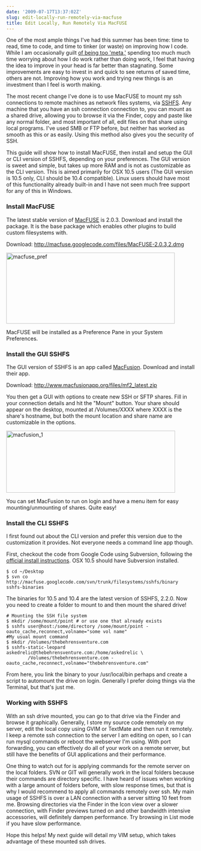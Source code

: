 ```yaml
---
date: '2009-07-17T13:37:02Z'
slug: edit-locally-run-remotely-via-macfuse
title: Edit Locally, Run Remotely Via MacFUSE
---
```



One of the most ample things I've had this summer has been time: time to read,
time to code, and time to tinker (or waste) on improving how I code. While I am
occasionally guilt <a
title="http://www.codinghorror.com/blog/archives/001282.html"
href="http://www.codinghorror.com/blog/archives/001282.html" target="_blank">of
being too 'meta,'</a> spending too much much time worrying about how I do work
rather than doing work, I feel that having the idea to improve in your head is
far better than stagnating. Some improvements are easy to invest in and quick to
see returns of saved time, others are not. Improving how you work and trying new
things is an investment than I feel is worth making.

The most recent change I've done is to use MacFUSE to mount my ssh connections
to remote machines as network files systems, via <a
title="http://en.wikipedia.org/wiki/Sshfs"
href="http://en.wikipedia.org/wiki/Sshfs">SSHFS</a>. Any machine that you have
an ssh connection connection to, you can mount as a shared drive, allowing you
to browse it via the Finder, copy and paste like any normal folder, and most
important of all, edit files on that share using local programs. I've used SMB
or FTP before, but neither has worked as smooth as this or as easily. Using this
method also gives you the security of SSH.

This guide will show how to install MacFUSE, then install and setup the GUI or
CLI version of SSHFS, depending on your preferences. The GUI version is sweet
and simple, but takes up more RAM and is not as customizable as the CLI version.
This is aimed primarily for OSX 10.5 users (The GUI version is 10.5 only, CLI
should be 10.4 compatible). Linux users should have most of this functionality
already built-in and I have not seen much free support for any of this in
Windows.

<h3>Install MacFUSE</h3>

The latest stable version of <a title="http://code.google.com/p/macfuse/"
href="http://code.google.com/p/macfuse/">MacFUSE</a> is 2.0.3. Download and
install the package. It is the base package which enables other plugins to build
custom filesystems with.

Download: <a title="http://macfuse.googlecode.com/files/MacFUSE-2.0.3,2.dmg"
href="http://macfuse.googlecode.com/files/MacFUSE-2.0.3,2.dmg">http://macfuse.googlecode.com/files/MacFUSE-2.0.3,2.dmg</a>

<a
href="http://thebehrensventure.com/wp-content/uploads/2009/07/macfuse_pref.png"><img
class="aligncenter size-medium wp-image-518" title="macfuse_pref"
src="http://thebehrensventure.com/wp-content/uploads/2009/07/macfuse_pref-449x189.png"
alt="macfuse_pref" width="449" height="189" /></a>

MacFUSE will be installed as a Preference Pane in your System Preferences.

<h3>Install the GUI SSHFS</h3>

The GUI version of SSHFS is an app called <a
title="http://www.macfusionapp.org/"
href="http://www.macfusionapp.org/">MacFusion</a>. Download and install their
app.

Download: <a title="http://www.macfusionapp.org/files/mf2_latest.zip"
href="http://www.macfusionapp.org/files/mf2_latest.zip">http://www.macfusionapp.org/files/mf2_latest.zip</a>

You then get a GUI with options to create new SSH or SFTP shares. Fill in your
connection details and hit the "Mount" button. Your share should appear on the
desktop, mounted at /Volumes/XXXX where XXXX is the share's hostname, but both
the mount location and share name are customizable in the options.

<a
href="http://thebehrensventure.com/wp-content/uploads/2009/07/macfusion_1.png"><img
class="aligncenter size-medium wp-image-520" title="macfusion_1"
src="http://thebehrensventure.com/wp-content/uploads/2009/07/macfusion_1-450x165.png"
alt="macfusion_1" width="450" height="165" /></a>

You can set MacFusion to run on login and have a menu item for easy
mounting/unmounting of shares. Quite easy!

<h3>Install the CLI SSHFS</h3>

I first found out about the CLI version and prefer this version due to the
customization it provides. Not everyone needs a command line app though. 

First, checkout the code from Google Code using Subversion, following the <a
title="http://code.google.com/p/macfuse/wiki/MACFUSE_FS_SSHFS"
href="http://code.google.com/p/macfuse/wiki/MACFUSE_FS_SSHFS">official install
instructions</a>. OSX 10.5 should have Subversion installed.

    $ cd ~/Desktop
    $ svn co http://macfuse.googlecode.com/svn/trunk/filesystems/sshfs/binary sshfs-binaries

The binaries for 10.5 and 10.4 are the latest version of SSHFS, 2.2.0. Now you
need to create a folder to mount to and then mount the shared drive!


    # Mounting the SSH file system
    $ mkdir /some/mount/point # or use one that already exists
    $ sshfs user@host:/some/directory /some/mount/point -oauto_cache,reconnect,volname="some vol name"
    #My usual mount command
    $ mkdir /Volumes/thebehrensventure.com
    $ sshfs-static-leopard askedrelic@thebehrensventure.com:/home/askedrelic \
            /Volumes/thebehrensventure.com -oauto_cache,reconnect,volname="thebehrensventure.com"

From here, you link the binary to your /usr/local/bin perhaps and create
a script to automount the drive on login. Generally I prefer doing things via
the Terminal, but that's just me.

<h3>Working with SSHFS</h3>

With an ssh drive mounted, you can go to that drive via the Finder and browse it
graphically. Generally, I store my source code remotely on my server, edit the
local copy using GVIM or TextMate and then run it remotely. I keep a remote ssh
connection to the server I am editing on open, so I can run mysql commands or
reboot the webserver I'm using. With port forwarding, you can effectively do all
of your work on a remote server, but still have the benefits of GUI applications
and their performance.

One thing to watch out for is applying commands for the remote server on the
local folders. SVN or GIT will generally work in the local folders because their
commands are directory specific. I have heard of issues when working with
a large amount of folders before, with slow response times, but that is why
I would recommend to apply all commands remotely over ssh. My main usage of
SSHFS is over a LAN connection with a server sitting 10 feet from me. Browsing
directories via the Finder in the Icon view over a slower connection, with
Finder previews turned on and other bandwidth intensive accessories, will
definitely dampen performance. Try browsing in List mode if you have slow
performance.

Hope this helps! My next guide will detail my VIM setup, which takes advantage
of these mounted ssh drives.
